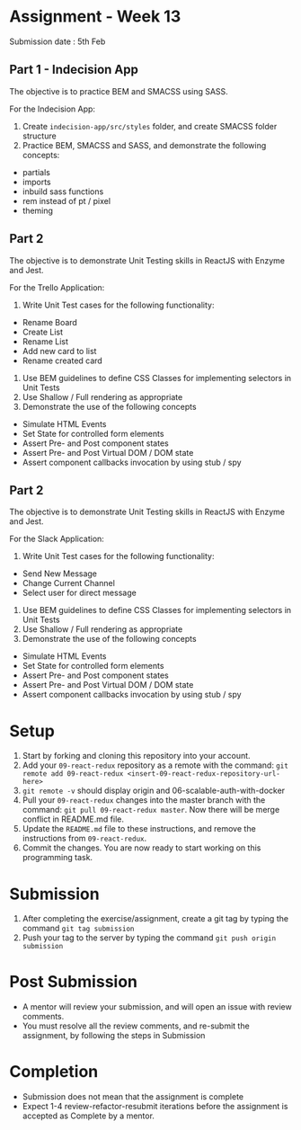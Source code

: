 # Assignment - Week 13

Submission date : 5th Feb

## Part 1 - Indecision App
The objective is to practice BEM and SMACSS using SASS.

For the Indecision App:

1. Create `indecision-app/src/styles` folder, and create SMACSS folder structure
1. Practice BEM, SMACSS and SASS, and demonstrate the following concepts:
  - partials
  - imports
  - inbuild sass functions
  - rem instead of pt / pixel
  - theming

## Part 2
The objective is to demonstrate Unit Testing skills in ReactJS with Enzyme and Jest.

For the Trello Application:

1. Write Unit Test cases for the following functionality:
  - Rename Board
  - Create List
  - Rename List
  - Add new card to list
  - Rename created card
1. Use BEM guidelines to define CSS Classes for implementing selectors in Unit Tests
1. Use Shallow / Full rendering as appropriate
1. Demonstrate the use of the following concepts
  - Simulate HTML Events
  - Set State for controlled form elements
  - Assert Pre- and Post component states
  - Assert Pre- and Post Virtual DOM / DOM state
  - Assert component callbacks invocation by using stub / spy

## Part 2
The objective is to demonstrate Unit Testing skills in ReactJS with Enzyme and Jest.

For the Slack Application:
1. Write Unit Test cases for the following functionality:
  - Send New Message
  - Change Current Channel
  - Select user for direct message
1. Use BEM guidelines to define CSS Classes for implementing selectors in Unit Tests
1. Use Shallow / Full rendering as appropriate
1. Demonstrate the use of the following concepts
  - Simulate HTML Events
  - Set State for controlled form elements
  - Assert Pre- and Post component states
  - Assert Pre- and Post Virtual DOM / DOM state
  - Assert component callbacks invocation by using stub / spy

# Setup
1. Start by forking and cloning this repository into your account.
1. Add your `09-react-redux` repository as a remote with the command: `git remote add 09-react-redux <insert-09-react-redux-repository-url-here>`
1. `git remote -v` should display origin and 06-scalable-auth-with-docker
1. Pull your `09-react-redux` changes into the master branch with the command: `git pull 09-react-redux master`. Now there will be merge conflict in README.md file.
1. Update the `README.md` file to these instructions, and remove the instructions from `09-react-redux`.
1. Commit the changes. You are now ready to start working on this programming task.

# Submission
1. After completing the exercise/assignment, create a git tag by typing the command `git tag submission`
2. Push your tag to the server by typing the command `git push origin submission`

# Post Submission
- A mentor will review your submission, and will open an issue with review comments.
- You must resolve all the review comments, and re-submit the assignment, by following the steps in Submission

# Completion
- Submission does not mean that the assignment is complete
- Expect 1-4 review-refactor-resubmit iterations before the assignment is accepted as Complete by a mentor.
